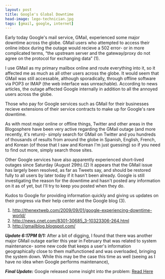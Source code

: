 ```yaml
---
layout: post
title: Google's Global Downtime
head-image: lego-technician.jpg
tags: [gmail, google, internet]
---
```


Early today Google's mail service, GMail, experienced some major
downtime across the globe. GMail users who attempted to access their
online inbox during the outage would recieve a 502 error- or in more
complicated terms, “the upstream server and the gateway/proxy do not
agree on the protocol for exchanging data” (1).

I use GMail as my primary mailbox online and route everything into it,
so it affected me as much as all other users across the globe. It would
seem that GMail was still accessable, although sporadically, through
offline software via POP3 or IMAP (the web interface was unreachable).
According to news articles, the outage affected Google internally in
addition to all the annoyed users across the globe.

Those who pay for Google services such as GMail for their businesses
recieve extensions of their service contracts to make up for Google's
rare downtime.

As with most major online or offline things, Twitter and other areas in
the Blogosphere have been very active regarding the GMail outage (and
more recently, it's return)- simply search for GMail on Twitter and you
hundreds of thousands of results from around the globe in Spanish,
English, French, and Korean (of those that I saw and Korean I'm just
guessing) so if you need to find out more, simply search those sites.

Other Google services have also apparently experienced short-lived
outages since Saturday (August 29th).(2) It appears that the GMail issue
has largely been resolved, as far as Tweets say, and should be restored
fully to all users by later today if it hasn't been already. Google is
still investigating the reason for the downtime and hasn't posted any
information on it as of yet, but I'll try to keep you posted when they
do.

Kudos to Google for providing information quickly and giving us updates
on their progress via their help center and the Google blog (3).

1.  <http://thenextweb.com/2009/09/01/google-experiencing-downtime-world/>
2.  <http://news.cnet.com/8301-30685_3-10323306-264.html>
3.  <http://gmailblog.blogspot.com/>

***Update 6:17PM 9/1:*** After a bit of digging, I found that there was
another major GMail outage earlier this year in February that was
related to system maintenance- some new code that keeps a user's
information geographically close to them malfunctioned and was
overloaded, bringing the system down. While this may be the case this
time as well (seeing as I have no idea when Google performs
maintenance),

***Final Update:*** Google released some insight into the problem: [Read
Here](http://natesphilosophy.blogspot.com/2009/09/googles-global-downtime-what-happened.html)
